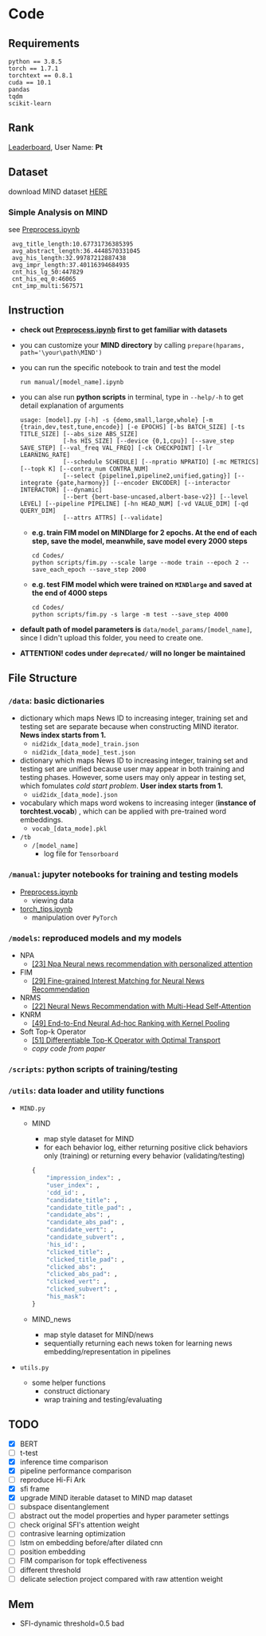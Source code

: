 # Code
## Requirements
```shell
python == 3.8.5
torch == 1.7.1
torchtext == 0.8.1
cuda == 10.1
pandas
tqdm
scikit-learn
```
## Rank
[Leaderboard](https://msnews.github.io/#leaderboard), User Name: **Pt**
## Dataset
download MIND dataset [HERE](https://msnews.github.io/)
### Simple Analysis on MIND
see [Preprocess.ipynb](manual/Preprocess.ipynb)
```
 avg_title_length:10.67731736385395
 avg_abstract_length:36.4448570331045
 avg_his_length:32.99787212887438
 avg_impr_length:37.40116394684935
 cnt_his_lg_50:447829
 cnt_his_eq_0:46065
 cnt_imp_multi:567571
```

## Instruction
- **check out [Preprocess.ipynb](manual/Preprocess.ipynb) first to get familiar with datasets**
- you can customize your **MIND directory** by calling `prepare(hparams, path='\your\path\MIND')`

- you can run the specific notebook to train and test the model
  ```shell
  run manual/[model_name].ipynb
  ```

- you can alse run **python scripts** in terminal, type in `--help/-h` to get detail explanation of arguments
  ```shell
  usage: [model].py [-h] -s {demo,small,large,whole} [-m {train,dev,test,tune,encode}] [-e EPOCHS] [-bs BATCH_SIZE] [-ts TITLE_SIZE] [--abs_size ABS_SIZE]
              [-hs HIS_SIZE] [--device {0,1,cpu}] [--save_step SAVE_STEP] [--val_freq VAL_FREQ] [-ck CHECKPOINT] [-lr LEARNING_RATE]
              [--schedule SCHEDULE] [--npratio NPRATIO] [-mc METRICS] [--topk K] [--contra_num CONTRA_NUM]
              [--select {pipeline1,pipeline2,unified,gating}] [--integrate {gate,harmony}] [--encoder ENCODER] [--interactor INTERACTOR] [--dynamic]
              [--bert {bert-base-uncased,albert-base-v2}] [--level LEVEL] [--pipeline PIPELINE] [-hn HEAD_NUM] [-vd VALUE_DIM] [-qd QUERY_DIM]
              [--attrs ATTRS] [--validate]
  ```
  - **e.g. train FIM model on MINDlarge for 2 epochs. At the end of each step, save the model, meanwhile, save model every 2000 steps**
    ```shell
    cd Codes/
    python scripts/fim.py --scale large --mode train --epoch 2 --save_each_epoch --save_step 2000
    ```
  - **e.g. test FIM model which were trained on `MINDlarge` and saved at the end of 4000 steps**
    ```shell
    cd Codes/
    python scripts/fim.py -s large -m test --save_step 4000
    ```
- **default path of model parameters is** `data/model_params/[model_name]`, since I didn't upload this folder, you need to create one.

- **ATTENTION! codes under `deprecated/` will no longer be maintained**


## File Structure
### `/data`: basic dictionaries
  - dictionary which maps News ID to increasing integer, training set and testing set are separate because when constructing MIND iterator. **News index starts from 1.**
    - `nid2idx_[data_mode]_train.json`
    - `nid2idx_[data_mode]_test.json`
  - dictionary which maps News ID to increasing integer, training set and testing set are unified because user may appear in both training and testing phases. However, some users may only appear in testing set, which fomulates *cold start problem*. **User index starts from 1.**
    - `uid2idx_[data_mode].json`
  - vocabulary which maps word wokens to increasing integer (**instance of torchtest.vocab**) , which can be applied with pre-trained word embeddings.
    - `vocab_[data_mode].pkl`
  - `/tb`
    - `/[model_name]`
      - log file for `Tensorboard`

### `/manual`: jupyter notebooks for training and testing models
  - [Preprocess.ipynb](manual/Preprocess.ipynb)
    - viewing data
  - [torch_tips.ipynb](manual/torch_tips.ipynb)
    - manipulation over `PyTorch`

### `/models`: reproduced models and my models
  - NPA
    - [[23] Npa Neural news recommendation with personalized attention](https://dl.acm.org/doi/abs/10.1145/3292500.3330665)
  - FIM
    - [[29] Fine-grained Interest Matching for Neural News Recommendation](https://www.aclweb.org/anthology/2020.acl-main.77.pdf)
  - NRMS
    - [[22] Neural News Recommendation with Multi-Head Self-Attention](https://www.aclweb.org/anthology/D19-1671.pdf)
  - KNRM
    - [[49] End-to-End Neural Ad-hoc Ranking with Kernel Pooling](https://dl.acm.org/doi/pdf/10.1145/3077136.3080809)
  - Soft Top-k Operator
    - [[51] Differentiable Top-K Operator with Optimal Transport](https://arxiv.org/pdf/2002.06504.pdf)
    - *copy code from paper*

### `/scripts`: python scripts of training/testing

### `/utils`: data loader and utility functions
- `MIND.py`
  - MIND
    - map style dataset for MIND
    - for each behavior log, either returning positive click behaviors only (training) or returning every behavior (validating/testing)
    ```python
    {
        "impression_index": ,
        "user_index": ,
        'cdd_id': ,
        "candidate_title": ,
        "candidate_title_pad": ,
        "candidate_abs": ,
        "candidate_abs_pad": ,
        "candidate_vert": ,
        "candidate_subvert": ,
        'his_id': ,
        "clicked_title": ,
        "clicked_title_pad": ,
        "clicked_abs": ,
        "clicked_abs_pad": ,
        "clicked_vert": ,
        "clicked_subvert": ,
        "his_mask":
    }
    ```

  - MIND_news
    - map style dataset for MIND/news
    - sequentially returning each news token for learning news embedding/representation in pipelines

- `utils.py`
  - some helper functions
    - construct dictionary
    - wrap training and testing/evaluating

## TODO
- [x] BERT
- [ ] t-test
- [x] inference time comparison
- [x] pipeline performance comparison
- [ ] reproduce Hi-Fi Ark
- [x] sfi frame
- [x] upgrade MIND iterable dataset to MIND map dataset
- [ ] subspace disentanglement
- [ ] abstract out the model properties and hyper parameter settings
- [ ] check original SFI's attention weight
- [ ] contrasive learning optimization
- [ ] lstm on embedding before/after dilated cnn
- [ ] position embedding
- [ ] FIM comparison for topk effectiveness
- [ ] different threshold
- [ ] delicate selection project compared with raw attention weight

## Mem
- SFI-dynamic threshold=0.5 bad